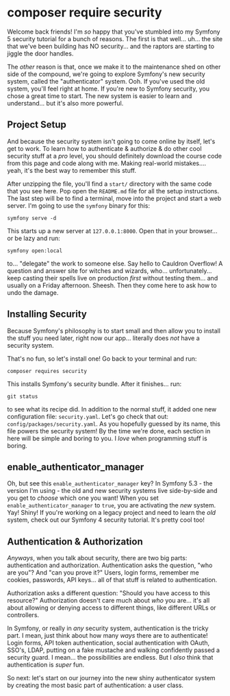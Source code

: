 # composer require security

Welcome back friends! I'm *so* happy that you've stumbled into my Symfony 5
security tutorial for a bunch of reasons. The first is that well... uh... the
site that we've been building has NO security... and the raptors are starting
to jiggle the door handles.

The *other* reason is that, once we make it to the maintenance shed on other side
of the compound, we're going to explore Symfony's new security system, called
the "authenticator" system. Ooh. If you've used the old system, you'll feel right
at home. If you're new to Symfony security, you chose a great time to start. The 
new system is easier to learn and understand... but it's also more powerful.

## Project Setup

And because the security system isn't going to come online by itself, let's get
to work. To learn how to authenticate & authorize & do other cool security stuff
at a *pro* level, you should definitely download the course code from this page
and code along with me. Making real-world mistakes.... yeah, it's the best way to
remember this stuff.

After unzipping the file, you'll find a `start/` directory with the same code that
you see here. Pop open the `README.md` file for all the setup instructions. The
last step will be to find a terminal, move into the project and start a web server.
I'm going to use the `symfony` binary for this:

```terminal
symfony serve -d
```

This starts up a new server at `127.0.0.1:8000`. Open that in your browser... or
be lazy and run:

```terminal
symfony open:local
```

to... "delegate" the work to someone else. Say hello to Cauldron Overflow! A question
and answer site for witches and wizards, who... unfortunately... keep casting their
spells live on production *first* without testing them... and usually on a Friday
afternoon. Sheesh. Then they come here to ask how to undo the damage.

## Installing Security

Because Symfony's philosophy is to start small and then allow you to install the
stuff you need later, right now our app... literally does *not* have a security
system.

That's no fun, so let's install one! Go back to your terminal and run:

```terminal
composer requires security
```

This installs Symfony's security bundle. After it finishes... run:

```terminal
git status
```

to see what its recipe did. In addition to the normal stuff, it added one new
configuration file: `security.yaml`. Let's go check that out:
`config/packages/security.yaml`. As you hopefully guessed by its name, this
file powers the security system! By the time we're done, each section in here
will be simple and boring to you. I *love* when programming stuff is boring.

## enable_authenticator_manager

Oh, but see this `enable_authenticator_manager` key? In Symfony 5.3 - the version
I'm using - the old and new security systems live side-by-side and you get to *choose*
which one you want! When you set `enable_authenticator_manager` to `true`, you are
activating the *new* system. Yay! Shiny! If you're working on a legacy project and
need to learn the *old* system, check out our Symfony 4 security tutorial. It's pretty
cool too!

## Authentication & Authorization

*Anyways*, when you talk about security, there are two big parts: authentication
and authorization. Authentication asks the question, "who are you"? And "can you prove
it?" Users, login forms, remember me cookies, passwords, API keys... all of that
stuff is related to authentication.

Authorization asks a different question: "Should you have access to this resource?"
Authorization doesn't care much about *who* you are... it's all about allowing or
denying access to different things, like different URLs or controllers.

In Symfony, or really in *any* security system, authentication is the tricky part.
I mean, just think about how many *ways* there are to authenticate! Login forms,
API token authentication, social authentication with OAuth, SSO's, LDAP, putting
on a fake mustache and walking confidently passed a security guard. I mean... the
possibilities are endless. But I *also* think that authentication is *super* fun.

So next: let's start on our journey into the new shiny authenticator system by
creating the most basic part of authentication: a user class.
